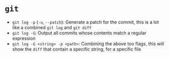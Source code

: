 # `git`

- `git log -p` (`-u`, `--patch`): Generate a patch for the commit, this is a lot like a combined `git log` and `git diff`
- `git log -G`: Output all commits whose contents match a regular expression
- `git log -G <string> -p <path>`: Combining the above too flags, this will show the `diff` that contain a specific string, for a specific file
